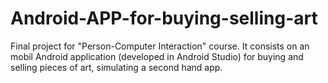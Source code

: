 # Android-APP-for-buying-selling-art
Final project for "Person-Computer Interaction" course. It consists on an mobil Android application (developed in Android Studio) for buying and selling pieces of art, simulating a second hand app.
